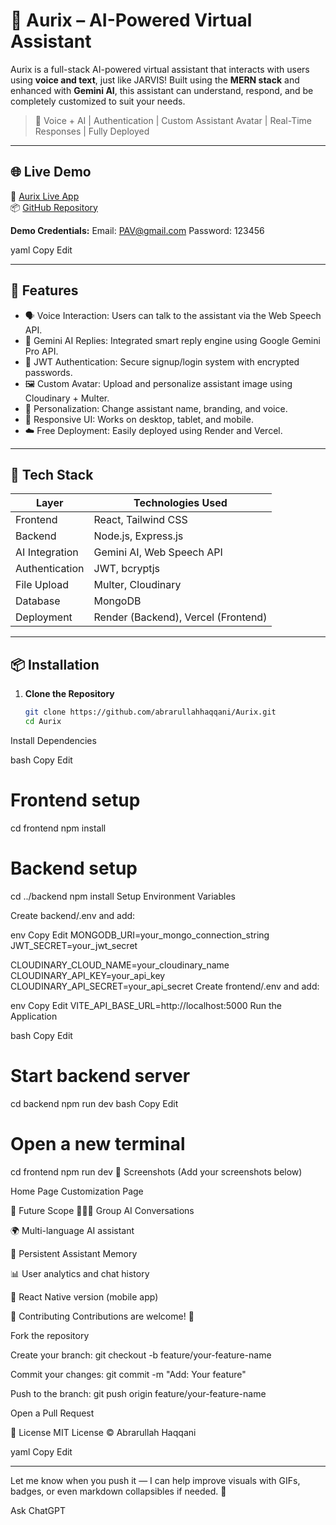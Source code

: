 # 💬 Aurix – AI-Powered Virtual Assistant

Aurix is a full-stack AI-powered virtual assistant that interacts with users using **voice and text**, just like JARVIS! Built using the **MERN stack** and enhanced with **Gemini AI**, this assistant can understand, respond, and be completely customized to suit your needs.

> 🧠 Voice + AI | Authentication | Custom Assistant Avatar | Real-Time Responses | Fully Deployed

---

## 🌐 Live Demo

🔗 [Aurix Live App](https://aurix-fronted.onrender.com)  
📦 [GitHub Repository](https://github.com/abrarullahhaqqani/Aurix)

**Demo Credentials:**
Email: PAV@gmail.com
Password: 123456

yaml
Copy
Edit

---

## 🚀 Features

- 🗣️ Voice Interaction: Users can talk to the assistant via the Web Speech API.
- 🧠 Gemini AI Replies: Integrated smart reply engine using Google Gemini Pro API.
- 🔐 JWT Authentication: Secure signup/login system with encrypted passwords.
- 🖼️ Custom Avatar: Upload and personalize assistant image using Cloudinary + Multer.
- 🎨 Personalization: Change assistant name, branding, and voice.
- 📱 Responsive UI: Works on desktop, tablet, and mobile.
- ☁️ Free Deployment: Easily deployed using Render and Vercel.

---

## 🧰 Tech Stack

| Layer           | Technologies Used           |
|------------------|-----------------------------|
| Frontend         | React, Tailwind CSS         |
| Backend          | Node.js, Express.js         |
| AI Integration   | Gemini AI, Web Speech API   |
| Authentication   | JWT, bcryptjs               |
| File Upload      | Multer, Cloudinary          |
| Database         | MongoDB                     |
| Deployment       | Render (Backend), Vercel (Frontend) |

---

## 📦 Installation

1. **Clone the Repository**
   ```bash
   git clone https://github.com/abrarullahhaqqani/Aurix.git
   cd Aurix
Install Dependencies

bash
Copy
Edit
# Frontend setup
cd frontend
npm install

# Backend setup
cd ../backend
npm install
Setup Environment Variables

Create backend/.env and add:

env
Copy
Edit
MONGODB_URI=your_mongo_connection_string
JWT_SECRET=your_jwt_secret

CLOUDINARY_CLOUD_NAME=your_cloudinary_name
CLOUDINARY_API_KEY=your_api_key
CLOUDINARY_API_SECRET=your_api_secret
Create frontend/.env and add:

env
Copy
Edit
VITE_API_BASE_URL=http://localhost:5000
Run the Application

bash
Copy
Edit
# Start backend server
cd backend
npm run dev
bash
Copy
Edit
# Open a new terminal
cd frontend
npm run dev
📸 Screenshots
(Add your screenshots below)

Home Page	Customization Page

🔮 Future Scope
🧑‍🤝‍🧑 Group AI Conversations

🌍 Multi-language AI assistant

🧠 Persistent Assistant Memory

📊 User analytics and chat history

📱 React Native version (mobile app)

🤝 Contributing
Contributions are welcome! 🚀

Fork the repository

Create your branch: git checkout -b feature/your-feature-name

Commit your changes: git commit -m "Add: Your feature"

Push to the branch: git push origin feature/your-feature-name

Open a Pull Request

📜 License
MIT License © Abrarullah Haqqani

yaml
Copy
Edit

---

Let me know when you push it — I can help improve visuals with GIFs, badges, or even markdown collapsibles if needed. 🚀








Ask ChatGPT
